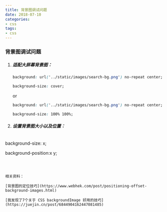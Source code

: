 ```yaml
---
title: 背景图调试问题
date: 2018-07-10
categories:
- css
tags:
- css
---
```


### 背景图调试问题

1. ##### 适配大屏幕背景图：

   ```css
   background: url('../static/images/search-bg.png') no-repeat center;
   
   background-size: cover;
   ```

   or

   ```css
   background: url('../static/images/search-bg.png') no-repeat center;
   
   background-size: 100% 100%;
   ```

   

2. ##### 设置背景图大小以及位置：

   ```css
background-size: x; 
   
   background-position:x y;  
   ```



相关资料：

[背景图的定位技巧](https://www.webhek.com/post/positioning-offset-background-images.html)

[我发现了7个关于 CSS backgroundImage 好用的技巧](https://juejin.cn/post/6844904162447081485)

